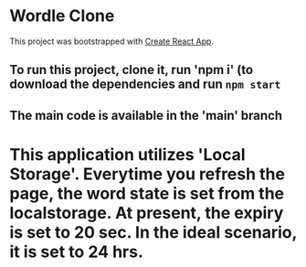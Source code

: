 # Wordle Clone

This project was bootstrapped with [Create React App](https://github.com/facebook/create-react-app).

## To run this project, clone it, run 'npm i' (to download the dependencies and  run `npm start`

## The main code is available in the 'main' branch

# This application utilizes 'Local Storage'. Everytime you refresh the page, the word state is set from the localstorage. At present, the expiry is set to 20 sec. In the ideal scenario, it is set to 24 hrs.

